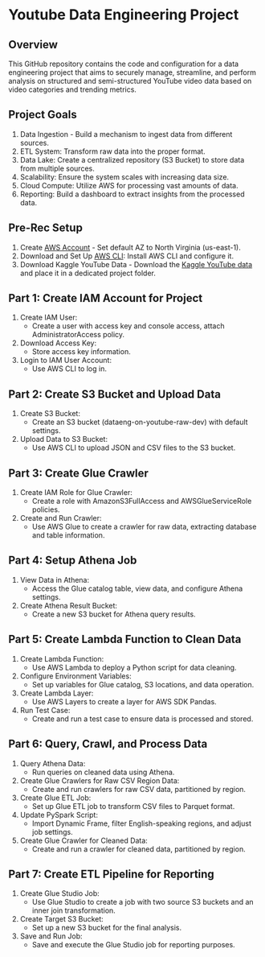 # Youtube Data Engineering Project

## Overview
This GitHub repository contains the code and configuration for a data engineering project that aims to securely manage, streamline, and perform analysis on structured and semi-structured YouTube video data based on video categories and trending metrics.

## Project Goals
1. Data Ingestion - Build a mechanism to ingest data from different sources.
2. ETL System: Transform raw data into the proper format.
3. Data Lake: Create a centralized repository (S3 Bucket) to store data from multiple sources.
4. Scalability: Ensure the system scales with increasing data size.
5. Cloud Compute: Utilize AWS for processing vast amounts of data.
6. Reporting: Build a dashboard to extract insights from the processed data.

## Pre-Rec Setup
1. Create [AWS Account](https://repost.aws/knowledge-center/create-and-activate-aws-account) - Set default AZ to North Virginia (us-east-1).
2. Download and Set Up [AWS CLI](https://aws.amazon.com/cli/): Install AWS CLI and configure it. 
3. Download Kaggle YouTube Data - Download the [Kaggle YouTube data](https://www.kaggle.com/datasets/datasnaek/youtube-new) and place it in a dedicated project folder.
## Part 1: Create IAM Account for Project
1. Create IAM User:
    - Create a user with access key and console access, attach AdministratorAccess policy.
2. Download Access Key:
    - Store access key information.
3. Login to IAM User Account:
    - Use AWS CLI to log in.

## Part 2: Create S3 Bucket and Upload Data
1. Create S3 Bucket:
    - Create an S3 bucket (dataeng-on-youtube-raw-dev) with default settings.
2. Upload Data to S3 Bucket:
    - Use AWS CLI to upload JSON and CSV files to the S3 bucket.

## Part 3: Create Glue Crawler
1. Create IAM Role for Glue Crawler:
    - Create a role with AmazonS3FullAccess and AWSGlueServiceRole policies.
2. Create and Run Crawler:
    - Use AWS Glue to create a crawler for raw data, extracting database and table information.

## Part 4: Setup Athena Job
1. View Data in Athena:
    - Access the Glue catalog table, view data, and configure Athena settings.
2. Create Athena Result Bucket:
    - Create a new S3 bucket for Athena query results.

## Part 5: Create Lambda Function to Clean Data
1. Create Lambda Function:
    - Use AWS Lambda to deploy a Python script for data cleaning.
2. Configure Environment Variables:
    - Set up variables for Glue catalog, S3 locations, and data operation.
3. Create Lambda Layer:
    - Use AWS Layers to create a layer for AWS SDK Pandas.
4. Run Test Case:
    - Create and run a test case to ensure data is processed and stored.

## Part 6: Query, Crawl, and Process Data
1. Query Athena Data:
    - Run queries on cleaned data using Athena.
2. Create Glue Crawlers for Raw CSV Region Data:
    - Create and run crawlers for raw CSV data, partitioned by region.
3. Create Glue ETL Job:
    - Set up Glue ETL job to transform CSV files to Parquet format.
4. Update PySpark Script:
    - Import Dynamic Frame, filter English-speaking regions, and adjust job settings.
5. Create Glue Crawler for Cleaned Data:
    - Create and run a crawler for cleaned data, partitioned by region.

## Part 7: Create ETL Pipeline for Reporting
1. Create Glue Studio Job:
    - Use Glue Studio to create a job with two source S3 buckets and an inner join transformation.
2. Create Target S3 Bucket:
    - Set up a new S3 bucket for the final analysis.
3. Save and Run Job:
    - Save and execute the Glue Studio job for reporting purposes.




